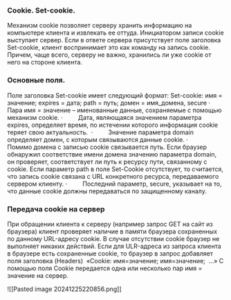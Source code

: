 ### Cookie. Set-cookie.
Механизм cookie позволяет серверу хранить информацию на компьютере клиента и извлекать ее оттуда. Инициатором записи cookie выступает сервер. Если в ответе сервера присутствует поле заголовка Set-cookie, клиент воспринимает это как команду на запись cookie. Причем, чаще всего, серверу не важно, хранились ли уже cookie от него на стороне клиента.

### Основные поля.
Поле заголовка Set-cookie имеет следующий формат:
Set-cookie: имя = значение; expires = дата; path = путь; домен = имя_домена, secure
·         Пара имя = значение – именованные данные, сохраняемые с помощью механизм cookie.
·         Дата, являющаяся значением параметра expires, определяет время, по истечении которого информация cookie теряет свою актуальность. 
·         Значение параметра domain определяет домен, с которым связываются данные cookie.
·         Помимо домена с записью cookie связывается путь. Если браузер обнаружил соответствие имени домена значению параметра domain, он проверяет, соответствует ли путь к ресурсу пути, связанному с cookie. Если параметр path в поле Set-Cookie отсутствует, то считается, что запись cookie связана с URL конкретного ресурса, передаваемого сервером клиенту.
·         Последний параметр, secure, указывает на то, что данные cookie должны передаваться по защищенному каналу.

### Передача cookie на сервер
При обращении клиента к серверу (например запрос GET на сайт из браузера) клиент проверяет наличие в памяти браузера сохраненных по данному URL-адресу cookie. В случае отсутствии cookie браузер не выполняет никаких действий. Если для ULR-адреса из запроса клиента в браузере есть сохраненные cookie, то браузер в запрос добавляет поля заголовка (Headers)  «Cookie: имя=значение; имя=значение;  ...» C помощью поля Cookie передается одна или несколько пар имя = значение на сервер.

![[Pasted image 20241225220856.png]]
